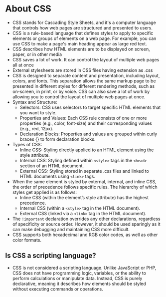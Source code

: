 # About CSS
- CSS stands for Cascading Style Sheets, and it's a computer language that controls how web pages are structured and presented to users.
- CSS is a rule-based language that defines styles to apply to specific elements or groups of elements on a web page. For example, you can use CSS to make a page's main heading appear as large red text.
- CSS describes how HTML elements are to be displayed on screen, paper, or in other media
- CSS saves a lot of work. It can control the layout of multiple web pages all at once
- External stylesheets are stored in CSS files having extension as .css
- CSS is designed to separate content and presentation, including layout, colors, and fonts. This separation allows the same markup page to be presented in different styles for different rendering methods, such as on-screen, in print, or by voice. CSS can also save a lot of work by allowing you to control the layout of multiple web pages at once.
- Syntax and Structure:
    - Selectors: CSS uses selectors to target specific HTML elements that you want to style.
    - Properties and Values: Each CSS rule consists of one or more properties (e.g., color, font-size) and their corresponding values (e.g., red, 12px).
    - Declaration Blocks: Properties and values are grouped within curly braces {} to form declaration blocks.
- Types of CSS:
    - Inline CSS: Styling directly applied to an HTML element using the style attribute.
    - Internal CSS: Styling defined within `<style>` tags in the `<head>` section of an HTML document.
    - External CSS: Styling stored in separate .css files and linked to HTML documents using `<link>` tags.
- When the same element is styled by external, internal, and inline CSS, the order of precedence follows specific rules. The hierarchy of which styles get applied is as follows:
    - Inline CSS (within the element’s style attribute) has the highest precedence.
    - Internal CSS (within a `<style>` tag in the HTML document).
    - External CSS (linked via a `<link>` tag in the HTML document).
- The `!important` declaration overrides any other declarations, regardless of specificity or source order. However, it should be used sparingly as it can make debugging and maintaining CSS more difficult.
- CSS supports both hexadecimal and RGB color codes, as well as other color formats.

## Is CSS a scripting language?
- CSS is not considered a scripting language. Unlike JavaScript or PHP, CSS does not have programming logic, variables, or the ability to perform calculations or manipulate data. Instead, CSS is purely declarative, meaning it describes how elements should be styled without executing commands or operations.